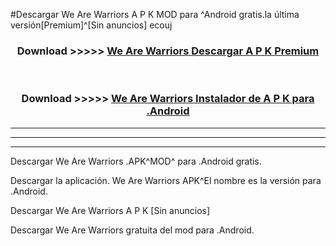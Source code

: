 #Descargar We Are Warriors  A P K MOD para ^Android gratis.la última versión[Premium]^[Sin anuncios] ecouj



<div align="center">
<h3>Download >>>>> <a href="https://es-web.web.app/?es= We Are Warriors ">We Are Warriors  Descargar A P K Premium</a></h3><br>

<h3>Download >>>>> <a href="https://es-web.web.app/?es= We Are Warriors ">We Are Warriors  Instalador de A P K para .Android</a></h3>
</div>


----------------------------------------------------------

----------------------------------------------------------

----------------------------------------------------------

Descargar We Are Warriors  .APK^MOD^ para .Android gratis.

Descargar la aplicación. We Are Warriors  APK^El nombre es la versión para .Android.

Descargar We Are Warriors  A P K [Sin anuncios]

Descargar We Are Warriors  gratuita del mod para .Android.